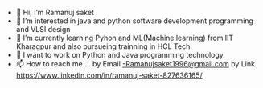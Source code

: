 - 👋 Hi, I’m Ramanuj saket
- 👀 I’m interested in java and python software development programming and VLSI design
- 🌱 I’m currently learning Pyhon and ML(Machine learning) from IIT Kharagpur and also pursueing trainning in HCL Tech.
- 💞️ I want to work on Python and Java programming technology.
- 📫 How to reach me ... by Email -Ramanujsaket1996@gmail.com 
                          by Link https://www.linkedin.com/in/ramanuj-saket-827636165/
<!---
ram123-code/ram123-code is a ✨ special ✨ repository because its `README.md` (this file) appears on your GitHub profile.
You can click the Preview link to take a look at your changes.
--->

